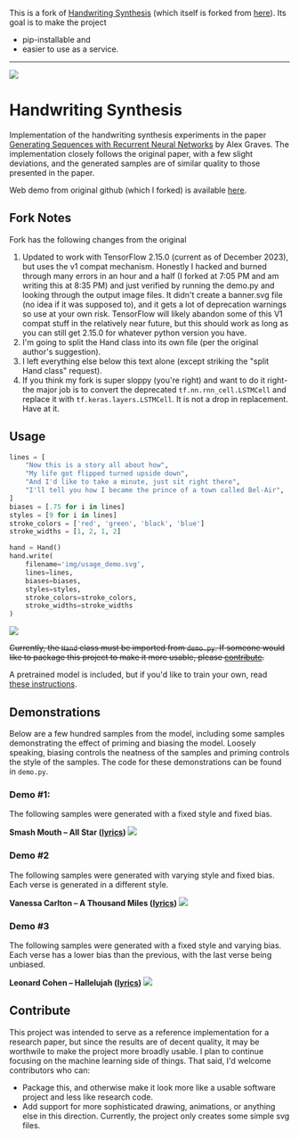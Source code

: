 This is a fork of [Handwriting Synthesis](https://github.com/jpangburn/handwriting-synthesis) (which itself is forked from [here](https://github.com/sjvasquez/handwriting-synthesis)). Its goal is to make the project
 * pip-installable and
 * easier to use as a service.

---

![](img/banner.svg)
# Handwriting Synthesis
Implementation of the handwriting synthesis experiments in the paper <a href="https://arxiv.org/abs/1308.0850">Generating Sequences with Recurrent Neural Networks</a> by Alex Graves.  The implementation closely follows the original paper, with a few slight deviations, and the generated samples are of similar quality to those presented in the paper.

Web demo from original github (which I forked) is available <a href="https://seanvasquez.com/handwriting-generation/">here</a>.

## Fork Notes
Fork has the following changes from the original
1. Updated to work with TensorFlow 2.15.0 (current as of December 2023), but uses the v1 compat mechanism.  Honestly I hacked and burned through many errors in an hour and a half (I forked at 7:05 PM and am writing this at 8:35 PM) and just verified by running the demo.py and looking through the output image files.  It didn't create a banner.svg file (no idea if it was supposed to), and it gets a lot of deprecation warnings so use at your own risk.  TensorFlow will likely abandon some of this V1 compat stuff in the relatively near future, but this should work as long as you can still get 2.15.0 for whatever python version you have.
2. I'm going to split the Hand class into its own file (per the original author's suggestion).
3. I left everything else below this text alone (except striking the "split Hand class" request).
4. If you think my fork is super sloppy (you're right) and want to do it right- the major job is to convert the deprecated `tf.nn.rnn_cell.LSTMCell` and replace it with `tf.keras.layers.LSTMCell`.  It is not a drop in replacement.  Have at it.

## Usage
```python
lines = [
    "Now this is a story all about how",
    "My life got flipped turned upside down",
    "And I'd like to take a minute, just sit right there",
    "I'll tell you how I became the prince of a town called Bel-Air",
]
biases = [.75 for i in lines]
styles = [9 for i in lines]
stroke_colors = ['red', 'green', 'black', 'blue']
stroke_widths = [1, 2, 1, 2]

hand = Hand()
hand.write(
    filename='img/usage_demo.svg',
    lines=lines,
    biases=biases,
    styles=styles,
    stroke_colors=stroke_colors,
    stroke_widths=stroke_widths
)
```
![](img/usage_demo.svg)

~~Currently, the `Hand` class must be imported from `demo.py`.  If someone would like to package this project to make it more usable, please [contribute](#contribute).~~

A pretrained model is included, but if you'd like to train your own, read <a href='https://github.com/sjvasquez/handwriting-synthesis/tree/master/data/raw'>these instructions</a>.

## Demonstrations
Below are a few hundred samples from the model, including some samples demonstrating the effect of priming and biasing the model.  Loosely speaking, biasing controls the neatness of the samples and priming controls the style of the samples. The code for these demonstrations can be found in `demo.py`.

### Demo #1:
The following samples were generated with a fixed style and fixed bias.

**Smash Mouth – All Star (<a href="https://www.azlyrics.com/lyrics/smashmouth/allstar.html">lyrics</a>)**
![](img/all_star.svg)

### Demo #2
The following samples were generated with varying style and fixed bias.  Each verse is generated in a different style.

**Vanessa Carlton – A Thousand Miles (<a href="https://www.azlyrics.com/lyrics/vanessacarlton/athousandmiles.html">lyrics</a>)**
![](img/downtown.svg)

### Demo #3
The following samples were generated with a fixed style and varying bias.  Each verse has a lower bias than the previous, with the last verse being unbiased.

**Leonard Cohen – Hallelujah (<a href="https://www.youtube.com/watch?v=dQw4w9WgXcQ">lyrics</a>)**
![](img/give_up.svg)

## Contribute
This project was intended to serve as a reference implementation for a research paper, but since the results are of decent quality, it may be worthwile to make the project more broadly usable.  I plan to continue focusing on the machine learning side of things.  That said, I'd welcome contributors who can:

  - Package this, and otherwise make it look more like a usable software project and less like research code.
  - Add support for more sophisticated drawing, animations, or anything else in this direction.  Currently, the project only creates some simple svg files.
